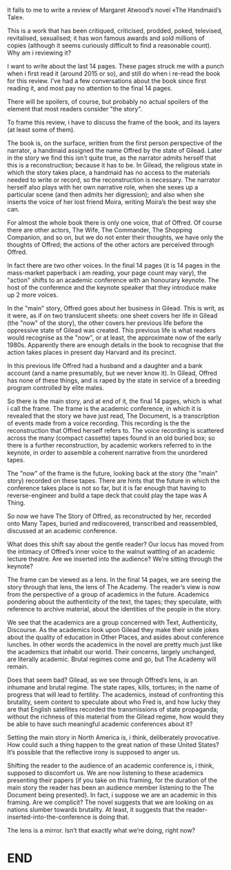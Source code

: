 [brutal]: #x-date "2023-09-26"
[brutal]: #author "David Jones"
[brutal]: #author "The final 14 pages"

It falls to me to write a review of Margaret Atwood’s novel
«The Handmaid’s Tale».

This is a work that has been
critiqued, criticised, prodded, poked, televised, revitalised,
sexualised; it has won famous awards and
sold millions of copies (although it seems curiously difficult to
find a reasonable count).
Why am i reviewing it?

I want to write about the last 14 pages. These pages struck me
with a punch when i first read it (around 2015 or so), and
still do when i re-read the book for this review.
I’ve had a few conversations
about the book since first reading it, and most
pay no attention to the final 14 pages.

There will be spoilers, of course, but probably no actual
spoilers of the element that most readers consider "the story".

To frame this review, i have to discuss the frame of the book,
and its layers (at least some of them).

The book is, on the surface, written from the first person
perspective of the narrator, a handmaid assigned the name Offred
by the state of Gilead.
Later in the story we find this isn’t quite true, as
the narrator admits herself that this is a reconstruction;
because it has to be.
In Gilead, the religious state in which the story takes place,
a handmaid has no access to the materials needed to write or record,
so the reconstruction is necessary.
The narrator herself also plays with her own narrative role, when
she sexes up a particular scene (and then admits her digression); and
also when she inserts the voice of her lost friend Moira, writing
Moira’s the best way she can.

For almost the whole book there is only one voice,
that of Offred.
Of course there are other actors, The Wife, The Commander, The
Shopping Companion, and so on, but we do not enter their
thoughts, we have only the thoughts of Offred;
the actions of the other actors are perceived through Offred.

In fact there are two other voices.
In the final 14 pages (it is 14 pages in the
mass-market paperback i am reading, your page count may vary),
the "action" shifts to an academic conference with an honourary keynote.
The host of the conference and the keynote speaker that they
introduce make up 2 more voices.

In the "main" story, Offred goes about her business in Gilead.
This is writ, as it were, as if on two translucent sheets:
one sheet covers her life in Gilead (the "now" of the story),
the other covers her previous life before the oppressive state of
Gilead was created.
This previous life is what readers would recognise as the "now",
or at least, the approximate now of the early 1980s.
Apparently there are enough details in the book to recognise
that the action takes places in present day Harvard and
its precinct.

In this previous life Offred had a husband and a daughter and a
bank account (and a name presumably, but we never know it).
In Gilead, Offred has none of these things, and
is raped by the state in service of a breeding program
controlled by elite males.

So there is the main story, and at end of it,
the final 14 pages, which is what i call the frame.
The frame is the academic conference, in which it is revealed
that the story we have just read, The Document, is a
transcription of events made from a voice recording.
This recording is the the reconstruction that Offred herself
refers to.
The voice recording is scattered across the
many (compact cassette) tapes found in an old buried box;
so there is a further reconstruction, by academic workers
referred to in the keynote, in order to assemble a coherent
narrative from the unordered tapes.

The "now" of the frame is the future, looking back at the story
(the "main" story) recorded on these tapes.
There are hints that the future in which the conference takes
place is not so far, but it is far enough that having to
reverse-engineer and build a tape deck that could play the tape
was A Thing.

So now we have The Story of Offred, as reconstructed by her,
recorded onto Many Tapes, buried and rediscovered,
transcribed and reassembled, discussed at an academic conference.

What does this shift say about the gentle reader? Our locus has
moved from the intimacy of Offred’s inner voice to the walnut
wattling of an academic lecture theatre.
Are we inserted into the audience? We’re sitting through the keynote?

The frame can be viewed as a lens.
In the final 14 pages, we are seeing the story through that lens,
the lens of The Academy.
The reader’s view is now from the perspective of
a group of academics in the future.
Academics pondering about the
authenticity of the text, the tapes; they speculate, with reference
to archive material, about the identities of the people in the
story.

We see that the academics are a group concerned with Text,
Authenticity, Discourse.
As the academics look upon Gilead they make their
snide jokes about the quality of education in Other Places,
and asides about conference lunches.
In other words the academics in the novel are pretty much just
like the academics that inhabit our world.
Their concerns, largely unchanged, are literally academic.
Brutal regimes come and go, but The Academy will remain.

Does that seem bad? Gilead, as we see through Offred’s lens, is
an inhumane and brutal regime. The state rapes, kills, tortures;
in the name of progress that will lead to fertility.
The academics, instead of confronting this brutality, seem
content to speculate about who Fred is, and how lucky they are
that English satellites recorded the transmissions of state
propaganda; without the richness of this material from the
Gilead regime, how would they be able to have such meaningful
academic conferences about it?

Setting the main story in North America is, i think,
deliberately provocative.
How could such a thing happen to the great nation of
these United States? It’s possible that the reflective irony is
supposed to anger us.

Shifting the reader to the audience of an academic conference
is, i think, supposed to discomfort us.
We are now listening to these academics presenting their
papers (if you take on this framing, for the duration of the
main story the reader has been an audience member listening to
the The Document being presented).
In fact, i suppose we are an academic in this framing.
Are we complicit?
The novel suggests that we are looking on
as nations slumber towards brutality.
At least, it suggests that the
reader-inserted-into-the-conference is doing that.

The lens is a mirror.
Isn’t that exactly what we’re doing, right now?

# END
